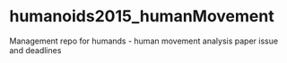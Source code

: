 # humanoids2015_humanMovement
Management repo for humands - human movement analysis paper issue and deadlines
